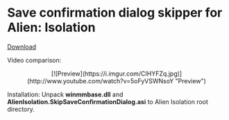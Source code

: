 # Save confirmation dialog skipper for Alien: Isolation

[Download](https://github.com/ThirteenAG/AlienIsolation.SkipSaveConfirmationDialog/releases/latest)

Video comparison:
<p align="center">
[![Preview](https://i.imgur.com/CIHYFZq.jpg)](http://www.youtube.com/watch?v=5oFyVSWNsoY "Preview")
</p>

Installation: Unpack **winmmbase.dll** and **AlienIsolation.SkipSaveConfirmationDialog.asi** to Alien Isolation root directory. 